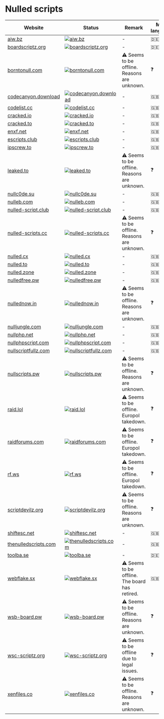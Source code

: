 # Nulled scripts

|Website|Status|Remark|Main language|
|-|-|-|-|
|[aiw.bz](https://aiw.bz/)|[![aiw.bz](https://img.shields.io/website?down_color=red&down_message=offline&up_color=green&up_message=online&url=https%3A%2F%2Faiw.bz)](https://aiw.bz/)|-|🇩🇪|
|[boardscriptz.org](https://boardscriptz.org/)|[![boardscriptz.org](https://img.shields.io/website?down_color=red&down_message=offline&up_color=green&up_message=online&url=https%3A%2F%2Fboardscriptz.org)](https://boardscriptz.org/)|-|🇩🇪|
|[borntonull.com](http://borntonull.com/)|[![borntonull.com](https://img.shields.io/website?down_color=red&down_message=offline&up_color=green&up_message=online&url=http%3A%2F%2Fborntonull.com)](http://borntonull.com/)|⚠️ Seems to be offline. Reasons are unknown.|❓|
|[codecanyon.download](https://codecanyon.download/)|[![codecanyon.download](https://img.shields.io/website?down_color=red&down_message=offline&up_color=green&up_message=online&url=https%3A%2F%2Fcodecanyon.download)](https://codecanyon.download/)|-|🇬🇧|
|[codelist.cc](https://codelist.cc/)|[![codelist.cc](https://img.shields.io/website?down_color=red&down_message=offline&up_color=green&up_message=online&url=https%3A%2F%2Fcodelist.cc)](https://codelist.cc/)|-|🇬🇧|
|[cracked.io](https://cracked.io/)|[![cracked.io](https://img.shields.io/website?down_color=red&down_message=offline&up_color=green&up_message=online&url=https%3A%2F%2Fcracked.io)](https://cracked.io/)|-|🇬🇧|
|[cracked.to](https://cracked.to/)|[![cracked.to](https://img.shields.io/website?down_color=red&down_message=offline&up_color=green&up_message=online&url=https%3A%2F%2Fcracked.to)](https://cracked.to/)|-|🇬🇧|
|[enxf.net](https://enxf.net/)|[![enxf.net](https://img.shields.io/website?down_color=red&down_message=offline&up_color=green&up_message=online&url=https%3A%2F%2Fenxf.net)](https://enxf.net/)|-|🇬🇧|
|[escripts.club](https://escripts.club/)|[![escripts.club](https://img.shields.io/website?down_color=red&down_message=offline&up_color=green&up_message=online&url=https%3A%2F%2Fescripts.club)](https://escripts.club/)|-|🇬🇧|
|[ipscrew.to](https://ipscrew.to/)|[![ipscrew.to](https://img.shields.io/website?down_color=red&down_message=offline&up_color=green&up_message=online&url=https%3A%2F%2Fipscrew.to)](https://ipscrew.to/)|-|🇬🇧|
|[leaked.to](https://leaked.to/)|[![leaked.to](https://img.shields.io/website?down_color=red&down_message=offline&up_color=green&up_message=online&url=https%3A%2F%2Fleaked.to)](https://leaked.to/)|⚠️ Seems to be offline. Reasons are unknown.|❓|
|[nullc0de.su](https://nullc0de.su/)|[![nullc0de.su](https://img.shields.io/website?down_color=red&down_message=offline&up_color=green&up_message=online&url=https%3A%2F%2Fnullc0de.su)](https://nullc0de.su/)|-|🇬🇧|
|[nulleb.com](https://nulleb.com/)|[![nulleb.com](https://img.shields.io/website?down_color=red&down_message=offline&up_color=green&up_message=online&url=https%3A%2F%2Fnulleb.com)](https://nulleb.com/)|-|🇬🇧|
|[nulled-script.club](https://nulled-script.club/)|[![nulled-script.club](https://img.shields.io/website?down_color=red&down_message=offline&up_color=green&up_message=online&url=https%3A%2F%2Fnulled-script.club)](https://nulled-script.club/)|-|🇬🇧|
|[nulled-scripts.cc](https://nulled-scripts.cc/)|[![nulled-scripts.cc](https://img.shields.io/website?down_color=red&down_message=offline&up_color=green&up_message=online&url=https%3A%2F%2Fnulled-scripts.cc)](https://nulled-scripts.cc/)|⚠️ Seems to be offline. Reasons are unknown.|❓|
|[nulled.cx](https://nulled.cx/)|[![nulled.cx](https://img.shields.io/website?down_color=red&down_message=offline&up_color=green&up_message=online&url=https%3A%2F%2Fnulled.cx)](https://nulled.cx/)|-|🇬🇧|
|[nulled.to](https://nulled.to/)|[![nulled.to](https://img.shields.io/website?down_color=red&down_message=offline&up_color=green&up_message=online&url=https%3A%2F%2Fnulled.to)](https://nulled.to/)|-|🇬🇧|
|[nulled.zone](https://nulled.zone/)|[![nulled.zone](https://img.shields.io/website?down_color=red&down_message=offline&up_color=green&up_message=online&url=https%3A%2F%2Fnulled.zone)](https://nulled.zone/)|-|🇬🇧|
|[nulledfree.pw](https://nulledfree.pw/)|[![nulledfree.pw](https://img.shields.io/website?down_color=red&down_message=offline&up_color=green&up_message=online&url=https%3A%2F%2Fnulledfree.pw)](https://nulledfree.pw/)|-|🇬🇧|
|[nullednow.in](https://nullednow.in/)|[![nullednow.in](https://img.shields.io/website?down_color=red&down_message=offline&up_color=green&up_message=online&url=https%3A%2F%2Fnullednow.in)](https://nullednow.in/)|⚠️ Seems to be offline. Reasons are unknown.|❓|
|[nulljungle.com](https://nulljungle.com/)|[![nulljungle.com](https://img.shields.io/website?down_color=red&down_message=offline&up_color=green&up_message=online&url=https%3A%2F%2Fnulljungle.com)](https://nulljungle.com/)|-|🇬🇧|
|[nullphp.net](https://nullphp.net/)|[![nullphp.net](https://img.shields.io/website?down_color=red&down_message=offline&up_color=green&up_message=online&url=https%3A%2F%2Fnullphp.net)](https://nullphp.net/)|-|🇬🇧|
|[nullphpscript.com](https://nullphpscript.com/)|[![nullphpscript.com](https://img.shields.io/website?down_color=red&down_message=offline&up_color=green&up_message=online&url=https%3A%2F%2Fnullphpscript.com)](https://nullphpscript.com/)|-|🇬🇧|
|[nullscriptfullz.com](https://nullscriptfullz.com/)|[![nullscriptfullz.com](https://img.shields.io/website?down_color=red&down_message=offline&up_color=green&up_message=online&url=https%3A%2F%2Fnullscriptfullz.com)](https://nullscriptfullz.com/)|-|🇬🇧|
|[nullscripts.pw](https://nullscripts.pw/)|[![nullscripts.pw](https://img.shields.io/website?down_color=red&down_message=offline&up_color=green&up_message=online&url=https%3A%2F%2Fnullscripts.pw)](https://nullscripts.pw/)|⚠️ Seems to be offline. Reasons are unknown.|❓|
|[raid.lol](https://raid.lol/)|[![raid.lol](https://img.shields.io/website?down_color=red&down_message=offline&up_color=green&up_message=online&url=https%3A%2F%2Fraid.lol)](https://raid.lol/)|⚠️ Seems to be offline. Europol takedown.|❓|
|[raidforums.com](https://raidforums.com/)|[![raidforums.com](https://img.shields.io/website?down_color=red&down_message=offline&up_color=green&up_message=online&url=https%3A%2F%2Fraidforums.com)](https://raidforums.com/)|⚠️ Seems to be offline. Europol takedown.|❓|
|[rf.ws](https://rf.ws/)|[![rf.ws](https://img.shields.io/website?down_color=red&down_message=offline&up_color=green&up_message=online&url=https%3A%2F%2Frf.ws)](https://rf.ws/)|⚠️ Seems to be offline. Europol takedown.|❓|
|[scriptdevilz.org](https://scriptdevilz.org/)|[![scriptdevilz.org](https://img.shields.io/website?down_color=red&down_message=offline&up_color=green&up_message=online&url=https%3A%2F%2Fscriptdevilz.org)](https://scriptdevilz.org/)|⚠️ Seems to be offline. Reasons are unknown.|❓|
|[shiftesc.net](https://shiftesc.net/)|[![shiftesc.net](https://img.shields.io/website?down_color=red&down_message=offline&up_color=green&up_message=online&url=https%3A%2F%2Fshiftesc.net)](https://shiftesc.net/)|-|🇬🇧|
|[thenulledscripts.com](https://thenulledscripts.com/)|[![thenulledscripts.com](https://img.shields.io/website?down_color=red&down_message=offline&up_color=green&up_message=online&url=https%3A%2F%2Fthenulledscripts.com)](https://thenulledscripts.com/)|-|🇬🇧|
|[toolba.se](https://toolba.se/)|[![toolba.se](https://img.shields.io/website?down_color=red&down_message=offline&up_color=green&up_message=online&url=https%3A%2F%2Ftoolba.se)](https://toolba.se/)|-|🇩🇪|
|[webflake.sx](https://webflake.sx/)|[![webflake.sx](https://img.shields.io/website?down_color=red&down_message=offline&up_color=green&up_message=online&url=https%3A%2F%2Fwebflake.sx)](https://webflake.sx/)|⚠️ Seems to be offline. The board has retired.|🇬🇧|
|[wsb-board.pw](https://wsb-board.pw/)|[![wsb-board.pw](https://img.shields.io/website?down_color=red&down_message=offline&up_color=green&up_message=online&url=https%3A%2F%2Fwsb-board.pw)](https://wsb-board.pw/)|⚠️ Seems to be offline. Reasons are unknown.|❓|
|[wsc-scriptz.org](https://wsc-scriptz.org/)|[![wsc-scriptz.org](https://img.shields.io/website?down_color=red&down_message=offline&up_color=green&up_message=online&url=https%3A%2F%2Fwsc-scriptz.org)](https://wsc-scriptz.org/)|⚠️ Seems to be offline due to legal issues.|❓|
|[xenfiles.co](https://xenfiles.co/)|[![xenfiles.co](https://img.shields.io/website?down_color=red&down_message=offline&up_color=green&up_message=online&url=https%3A%2F%2Fxenfiles.co)](https://xenfiles.co/)|⚠️ Seems to be offline. Reasons are unknown.|❓|
